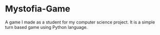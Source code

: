 # Mystofia-Game
A game I made as a student for my computer science project. It is a simple turn based game using Python language.
